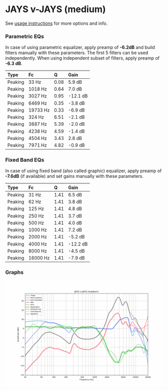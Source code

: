 # JAYS v-JAYS (medium)
See [usage instructions](https://github.com/jaakkopasanen/AutoEq#usage) for more options and info.

### Parametric EQs
In case of using parametric equalizer, apply preamp of **-6.2dB** and build filters manually
with these parameters. The first 5 filters can be used independently.
When using independent subset of filters, apply preamp of **-6.3 dB**.

| Type    | Fc       |    Q | Gain     |
|:--------|:---------|:-----|:---------|
| Peaking | 33 Hz    | 0.08 | 5.9 dB   |
| Peaking | 1018 Hz  | 0.64 | 7.0 dB   |
| Peaking | 3027 Hz  | 0.95 | -12.1 dB |
| Peaking | 6469 Hz  | 0.35 | -3.8 dB  |
| Peaking | 19733 Hz | 0.33 | -6.9 dB  |
| Peaking | 324 Hz   | 6.51 | -2.1 dB  |
| Peaking | 3887 Hz  | 5.39 | -2.0 dB  |
| Peaking | 4238 Hz  | 4.59 | -1.4 dB  |
| Peaking | 4504 Hz  | 3.43 | 2.8 dB   |
| Peaking | 7971 Hz  | 4.82 | -0.9 dB  |

### Fixed Band EQs
In case of using fixed band (also called graphic) equalizer, apply preamp of **-7.6dB**
(if available) and set gains manually with these parameters.

| Type    | Fc       |    Q | Gain     |
|:--------|:---------|:-----|:---------|
| Peaking | 31 Hz    | 1.41 | 6.5 dB   |
| Peaking | 62 Hz    | 1.41 | 3.8 dB   |
| Peaking | 125 Hz   | 1.41 | 4.8 dB   |
| Peaking | 250 Hz   | 1.41 | 3.7 dB   |
| Peaking | 500 Hz   | 1.41 | 4.0 dB   |
| Peaking | 1000 Hz  | 1.41 | 7.2 dB   |
| Peaking | 2000 Hz  | 1.41 | -5.2 dB  |
| Peaking | 4000 Hz  | 1.41 | -12.2 dB |
| Peaking | 8000 Hz  | 1.41 | -4.5 dB  |
| Peaking | 16000 Hz | 1.41 | -7.9 dB  |

### Graphs
![](./JAYS%20v-JAYS%20(medium).png)